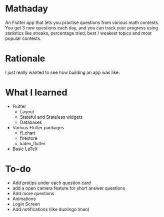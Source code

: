 # Mathaday

An Flutter app that lets you practise questions from various math contests. You get 3 new questions each day, and you can track your progress using statistics like streaks, percentage tried, best / weakest topics and most popular contests.

# Rationale
I just really wanted to see how building an app was like.

# What I learned
* Flutter
  * Layout
  * Stateful and Stateless widgets
  * Databases
* Various Flutter packages
  * fl_chart
  * firestore
  * katex_flutter
* Basic LaTeX

# To-do
* Add protips under each question card
* add a open camera feature for short answer questions
* Add more questions
* Animations
* Login Screen
* Add notifications (like duolingo lmao)
